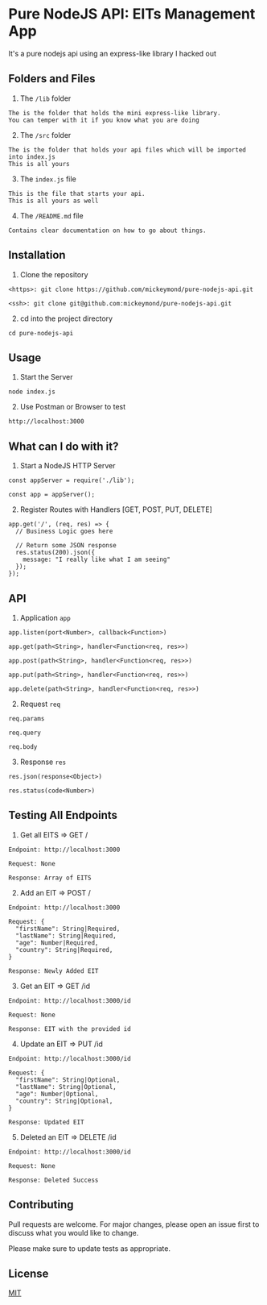 # Pure NodeJS API: EITs Management App

It's a pure nodejs api using an express-like library I hacked out

## Folders and Files

1. The ```/lib``` folder

```
The is the folder that holds the mini express-like library.
You can temper with it if you know what you are doing
```

2. The ```/src``` folder

```
The is the folder that holds your api files which will be imported into index.js
This is all yours
```

3. The ```index.js``` file

```
This is the file that starts your api.
This is all yours as well
```

4. The ```/README.md``` file

```
Contains clear documentation on how to go about things.
```

## Installation

1. Clone the repository

```
<https>: git clone https://github.com/mickeymond/pure-nodejs-api.git

<ssh>: git clone git@github.com:mickeymond/pure-nodejs-api.git
```

2. cd into the project directory

```
cd pure-nodejs-api
```

## Usage

1. Start the Server

```
node index.js
```

2. Use Postman or Browser to test

```
http://localhost:3000
```

## What can I do with it?
1. Start a NodeJS HTTP Server

```
const appServer = require('./lib');

const app = appServer();
```

2. Register Routes with Handlers [GET, POST, PUT, DELETE]

```
app.get('/', (req, res) => {
  // Business Logic goes here

  // Return some JSON response
  res.status(200).json({
    message: "I really like what I am seeing"
  });
});
```

## API

1. Application ```app```

```
app.listen(port<Number>, callback<Function>)

app.get(path<String>, handler<Function<req, res>>)

app.post(path<String>, handler<Function<req, res>>)

app.put(path<String>, handler<Function<req, res>>)

app.delete(path<String>, handler<Function<req, res>>)
```

2. Request ```req```

```
req.params

req.query

req.body
```

3. Response ```res```

```
res.json(response<Object>)

res.status(code<Number>)
```

## Testing All Endpoints

1. Get all EITS => GET /

```
Endpoint: http://localhost:3000

Request: None

Response: Array of EITS
```

2. Add an EIT => POST /

```
Endpoint: http://localhost:3000

Request: {
  "firstName": String|Required,
  "lastName": String|Required,
  "age": Number|Required,
  "country": String|Required,
}

Response: Newly Added EIT
```

3. Get an EIT => GET /id

```
Endpoint: http://localhost:3000/id

Request: None

Response: EIT with the provided id
```

4. Update an EIT => PUT /id

```
Endpoint: http://localhost:3000/id

Request: {
  "firstName": String|Optional,
  "lastName": String|Optional,
  "age": Number|Optional,
  "country": String|Optional,
}

Response: Updated EIT
```

5. Deleted an EIT => DELETE /id

```
Endpoint: http://localhost:3000/id

Request: None

Response: Deleted Success
```

## Contributing
Pull requests are welcome. For major changes, please open an issue first to discuss what you would like to change.

Please make sure to update tests as appropriate.

## License
[MIT](https://choosealicense.com/licenses/mit/)